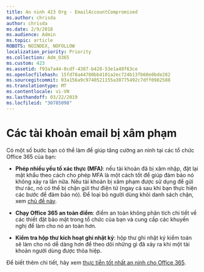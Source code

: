 ```yaml
---
title: An ninh 423 Org - EmailAccountCompromised
ms.author: chrisda
author: chrisda
ms.date: 2/9/2018
ms.audience: Admin
ms.topic: article
ROBOTS: NOINDEX, NOFOLLOW
localization_priority: Priority
ms.collection: Adm_O365
ms.custom: 423
ms.assetid: f93a7a44-0cdf-4387-b428-53e1a48f63ce
ms.openlocfilehash: 15fd78a44780bb4101a2ec724b13fb60e0bde282
ms.sourcegitcommit: 03a156a9c9740521155a30775492c7dff0982588
ms.translationtype: MT
ms.contentlocale: vi-VN
ms.lasthandoff: 03/22/2019
ms.locfileid: "30785098"
---
```

# <a name="compromised-email-accounts"></a>Các tài khoản email bị xâm phạm

Có một số bước bạn có thể làm để giúp tăng cường an ninh tại các tổ chức Office 365 của bạn:
  
- **Phép nhiều yếu tố xác thực (MFA)**: nếu tài khoản đã bị xâm nhập, đặt lại mật khẩu theo cách cho phép MFA là một cách tốt để giúp đảm bảo nó không xảy ra lần nữa. Nếu tài khoản bị xâm phạm được sử dụng để gửi thư rác, nó có thể bị chặn gửi thư điện tử (ngay cả sau khi bạn thực hiện các bước để đảm bảo nó). Để loại bỏ người dùng khỏi danh sách chặn, xem [chủ đề này](https://technet.microsoft.com/library/ms.exch.eac.actioncenter.aspx).
    
- **Chạy Office 365 an toàn điểm**: điểm an toàn không phân tích chi tiết về các thiết đặt bảo mật trong tổ chức của bạn và cung cấp các khuyến nghị để làm cho nó an toàn hơn.
    
- **Kiểm tra hộp thư kích hoạt ghi nhật ký**: hộp thư ghi nhật ký kiểm toán sẽ làm cho nó dễ dàng hơn để theo dõi những gì đã xảy ra khi một tài khoản người dùng được thỏa hiệp.
    
Để biết thêm chi tiết, hãy xem [thực tiễn tốt nhất an ninh cho Office 365](https://support.office.com/article/9295e396-e53d-49b9-ae9b-0b5828cdedc3.aspx).
  

